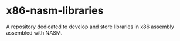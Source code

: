 # x86-nasm-libraries
A repository dedicated to develop and store libraries in x86 assembly assembled with NASM.
